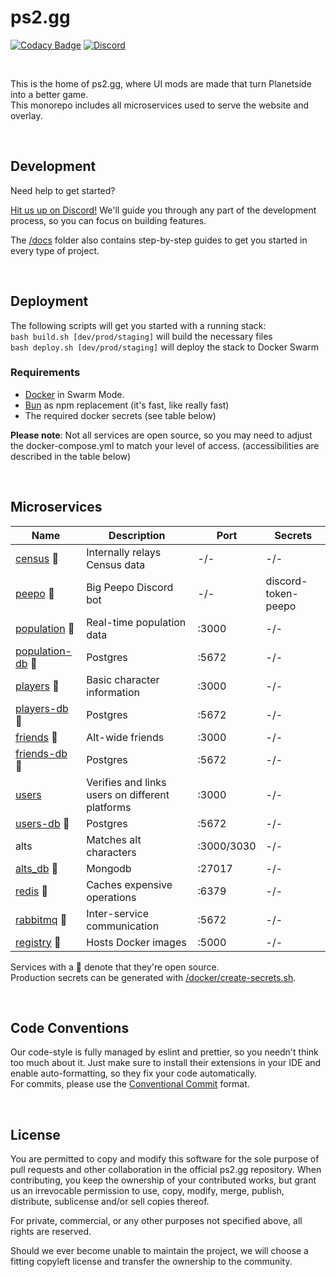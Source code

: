 # ps2.gg

[![Codacy Badge](https://app.codacy.com/project/badge/Grade/49991ab701ef4eb0a0a29f947ac4a1fc)](https://app.codacy.com/gh/ps2gg/ps2.gg/dashboard?utm_source=gh&utm_medium=referral&utm_content=&utm_campaign=Badge_grade)
[![Discord](https://img.shields.io/discord/1090392395427885198.svg?logo=discord)](https://discord.gg/8MvTaUQM2E)

<br>

This is the home of ps2.gg, where UI mods are made that turn Planetside into a better game.<br>
This monorepo includes all microservices used to serve the website and overlay.

<br>

## Development

Need help to get started?

[Hit us up on Discord!](https://discord.gg/8MvTaUQM2E) We'll guide you through any part of the development process, so you can focus on building features.
<br>

The [/docs](/docs) folder also contains step-by-step guides to get you started in every type of project.

<br>

## Deployment

The following scripts will get you started with a running stack:
<br>
`bash build.sh [dev/prod/staging]` will build the necessary files
<br>
`bash deploy.sh [dev/prod/staging]` will deploy the stack to Docker Swarm
<br>

### Requirements

* [Docker](https://www.docker.com/) in Swarm Mode.
* [Bun](https://bun.sh/docs/cli/install) as npm replacement (it's fast, like really fast)
* The required docker secrets (see table below)
  <br>

**Please note**: Not all services are open source, so you may need to adjust the docker-compose.yml to match your level of access. (accessibilities are described in the table below)

<br>

## Microservices

| Name                                                        | Description                                     | Port       | Secrets             |
|-------------------------------------------------------------|-------------------------------------------------|------------|---------------------|
| [census](/services/census/) 🔹                              | Internally relays Census data                   | -/-        | -/-                 |
| [peepo](/services/peepo/) 🔹                                | Big Peepo Discord bot                           | -/-        | discord-token-peepo |
| [population](/services/population/) 🔹                      | Real-time population data                       | :3000      | -/-                 |
| [population-db](https://github.com/postgres/postgres) 🔹    | Postgres                                        | :5672      | -/-                 |
| [players](/services/players/) 🔹                            | Basic character information                     | :3000      | -/-                 |
| [players-db](https://github.com/postgres/postgres) 🔹       | Postgres                                        | :5672      | -/-                 |
| [friends](/services/players/) 🔹                            | Alt-wide friends                                | :3000      | -/-                 |
| [friends-db](https://github.com/postgres/postgres) 🔹       | Postgres                                        | :5672      | -/-                 |
| [users](/services/users/)                                   | Verifies and links users on different platforms | :3000      | -/-                 |
| [users-db](https://github.com/postgres/postgres) 🔹         | Postgres                                        | :5672      | -/-                 |
| alts                                                        | Matches alt characters                          | :3000/3030 | -/-                 |
| [alts_db](https://github.com/mongodb/mongo) 🔹              | Mongodb                                         | :27017     | -/-                 |
| [redis](https://github.com/redis/redis) 🔹                  | Caches expensive operations                     | :6379      | -/-                 |
| [rabbitmq](https://github.com/rabbitmq/rabbitmq-server) 🔹  | Inter-service communication                     | :5672      | -/-                 |
| [registry](https://github.com/distribution/distribution) 🔹 | Hosts Docker images                             | :5000      | -/-                 |

Services with a 🔹 denote that they're open source.<br>
Production secrets can be generated with [/docker/create-secrets.sh](/docker/create-secrets.sh).

<br>

## Code Conventions

Our code-style is fully managed by eslint and prettier, so you needn't think too much about it. Just make sure to install their extensions in your IDE and enable auto-formatting, so they fix your code automatically.
<br>
For commits, please use the [Conventional Commit](https://www.conventionalcommits.org/en/v1.0.0/) format.

<br>

## License

You are permitted to copy and modify this software for the sole purpose of pull requests and other collaboration in the official ps2.gg repository. When contributing, you keep the ownership of your contributed works, but grant us an irrevocable permission to use, copy, modify, merge, publish, distribute, sublicense and/or sell copies thereof.

For private, commercial, or any other purposes not specified above, all rights are reserved.

Should we ever become unable to maintain the project, we will choose a fitting copyleft license and transfer the ownership to the community.
